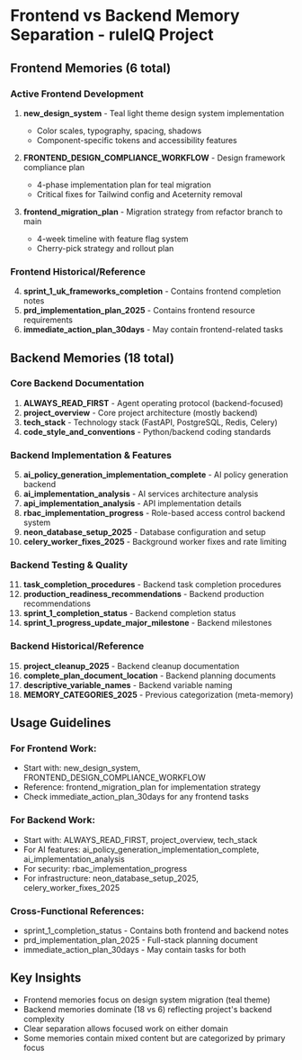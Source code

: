 # Frontend vs Backend Memory Separation - ruleIQ Project

## Frontend Memories (6 total)

### Active Frontend Development
1. **new_design_system** - Teal light theme design system implementation
   - Color scales, typography, spacing, shadows
   - Component-specific tokens and accessibility features
   
2. **FRONTEND_DESIGN_COMPLIANCE_WORKFLOW** - Design framework compliance plan
   - 4-phase implementation plan for teal migration
   - Critical fixes for Tailwind config and Aceternity removal
   
3. **frontend_migration_plan** - Migration strategy from refactor branch to main
   - 4-week timeline with feature flag system
   - Cherry-pick strategy and rollout plan

### Frontend Historical/Reference
4. **sprint_1_uk_frameworks_completion** - Contains frontend completion notes
5. **prd_implementation_plan_2025** - Contains frontend resource requirements
6. **immediate_action_plan_30days** - May contain frontend-related tasks

## Backend Memories (18 total)

### Core Backend Documentation
1. **ALWAYS_READ_FIRST** - Agent operating protocol (backend-focused)
2. **project_overview** - Core project architecture (mostly backend)
3. **tech_stack** - Technology stack (FastAPI, PostgreSQL, Redis, Celery)
4. **code_style_and_conventions** - Python/backend coding standards

### Backend Implementation & Features
5. **ai_policy_generation_implementation_complete** - AI policy generation backend
6. **ai_implementation_analysis** - AI services architecture analysis
7. **api_implementation_analysis** - API implementation details
8. **rbac_implementation_progress** - Role-based access control backend system
9. **neon_database_setup_2025** - Database configuration and setup
10. **celery_worker_fixes_2025** - Background worker fixes and rate limiting

### Backend Testing & Quality
11. **task_completion_procedures** - Backend task completion procedures
12. **production_readiness_recommendations** - Backend production recommendations
13. **sprint_1_completion_status** - Backend completion status
14. **sprint_1_progress_update_major_milestone** - Backend milestones

### Backend Historical/Reference
15. **project_cleanup_2025** - Backend cleanup documentation
16. **complete_plan_document_location** - Backend planning documents
17. **descriptive_variable_names** - Backend variable naming
18. **MEMORY_CATEGORIES_2025** - Previous categorization (meta-memory)

## Usage Guidelines

### For Frontend Work:
- Start with: new_design_system, FRONTEND_DESIGN_COMPLIANCE_WORKFLOW
- Reference: frontend_migration_plan for implementation strategy
- Check immediate_action_plan_30days for any frontend tasks

### For Backend Work:
- Start with: ALWAYS_READ_FIRST, project_overview, tech_stack
- For AI features: ai_policy_generation_implementation_complete, ai_implementation_analysis
- For security: rbac_implementation_progress
- For infrastructure: neon_database_setup_2025, celery_worker_fixes_2025

### Cross-Functional References:
- sprint_1_completion_status - Contains both frontend and backend notes
- prd_implementation_plan_2025 - Full-stack planning document
- immediate_action_plan_30days - May contain tasks for both

## Key Insights
- Frontend memories focus on design system migration (teal theme)
- Backend memories dominate (18 vs 6) reflecting project's backend complexity
- Clear separation allows focused work on either domain
- Some memories contain mixed content but are categorized by primary focus